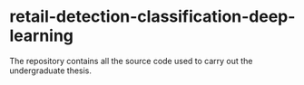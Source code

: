 # retail-detection-classification-deep-learning
The repository contains all the source code used to carry out the undergraduate thesis.

